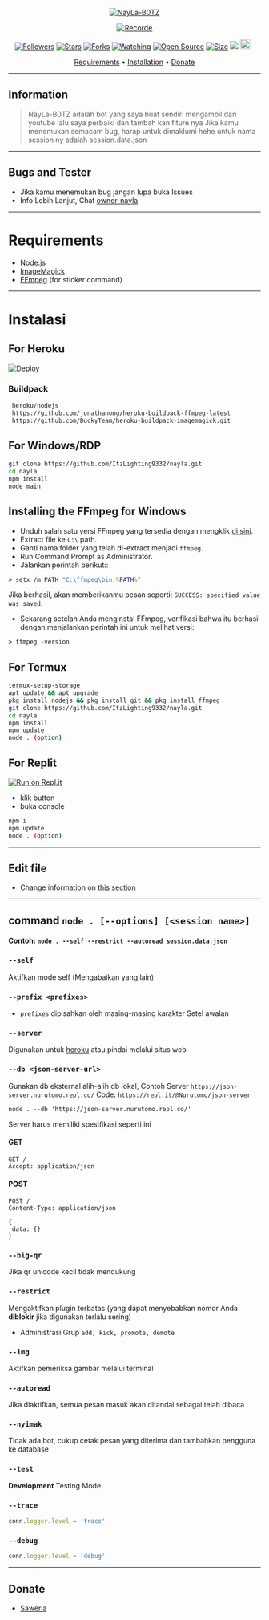 </p>
<p align="center">
<a href="#"><img title="NayLa-B0TZ" src="https://img.shields.io/badge/NayLa-B0TZ-green?colorA=%23ff0000&colorB=%23017e40&style=for-the-badge"></a>
</p>
<p align="center">
<a href="https://github.com/ItzLighting9332/nayla"><img title="Recorde" src="https://img.shields.io/badge/Recode-Zevano-red.svg?style=for-the-badge&logo=github"></a>
</p>
<p align="center">
<a href="https://github.com/ItzLighting9332/followers"><img title="Followers" src="https://img.shields.io/github/followers/ItzLighting9332 ?color=red&style=flat-square"></a>
<a href="https://github.com/ItzLighting9332/nayla/stargazers/"><img title="Stars" src="https://img.shields.io/github/stars/ItzLighting9332/nayla?color=blue&style=flat-square"></a>
<a href="https://github.com/ItzLighting9332/nayla/network/members"><img title="Forks" src="https://img.shields.io/github/forks/ItzLighting9332/nayla?color=red&style=flat-square"></a>
<a href="https://github.com/ItzLighting9332/nayla/watchers"><img title="Watching" src="https://img.shields.io/github/watchers/ItzLighting9332/nayla?label=Watchers&color=blue&style=flat-square"></a>
<a href="https://github.com/ItzLighting9332/nayla"><img title="Open Source" src="https://badges.frapsoft.com/os/v2/open-source.svg?v=103"></a>
<a href="https://github.com/ItzLighting9332/nayla/"><img title="Size" src="https://img.shields.io/github/repo-size/ItzLighting9332/nayla?style=flat-square&color=green"></a>
<a href="https://hits.seeyoufarm.com"><img src="https://hits.seeyoufarm.com/api/count/incr/badge.svg?url=https%3A%2F%2Fgithub.com%2FItzLighting9332%2Fnayla&count_bg=%2379C83D&title_bg=%23555555&icon=probot.svg&icon_color=%2300FF6D&title=hits&edge_flat=false"/></a>
<a href="https://github.com/ItzLighting9332/nayla/graphs/commit-activity"><img height="20" src="https://img.shields.io/badge/Maintained%3F-yes-green.svg"></a>&nbsp;&nbsp;
</p>

<p align="center">
  <a href="https://github.com/ItzLighting9332/nayla#requirements">Requirements</a> •
  <a href="https://github.com/ItzLighting9332/nayla#instalasi">Installation</a> •
  <a href="https://github.com/ItzLighting9332/nayla#donate">Donate</a>
</p>
</div>



---


## Information

> NayLa-B0TZ adalah bot yang saya buat sendiri mengambil dari youtube lalu saya perbaiki dan tambah kan fiture nya
> Jika kamu menemukan semacam bug, harap untuk dimaklumi hehe
> untuk nama session ny adalah session.data.json

---------

## Bugs and Tester

* Jika kamu menemukan bug jangan lupa buka Issues
* Info Lebih Lanjut, Chat [owner-nayla](https://wa.me/628818770766)


---------

# Requirements
* [Node.js](https://nodejs.org/en/)
* [ImageMagick](https://imagemagick.org/script/download.php)
* [FFmpeg](https://github.com/BtbN/FFmpeg-Builds/releases/download/autobuild-2020-12-08-13-03/ffmpeg-n4.3.1-26-gca55240b8c-win64-gpl-4.3.zip) (for sticker command)


---------

# Instalasi

## For Heroku
[![Deploy](https://www.herokucdn.com/deploy/button.svg)](https://heroku.com/deploy?template=https://github.com/ItzLighting9332/nayla)

### Buildpack

```bash
 heroku/nodejs
 https://github.com/jonathanong/heroku-buildpack-ffmpeg-latest
 https://github.com/DuckyTeam/heroku-buildpack-imagemagick.git
```


## For Windows/RDP

```bash
git clone https://github.com/ItzLighting9332/nayla.git
cd nayla
npm install
node main
```


## Installing the FFmpeg for Windows

* Unduh salah satu versi FFmpeg yang tersedia dengan mengklik [di sini](https://www.gyan.dev/ffmpeg/builds/).
* Extract file ke `C:\` path.
* Ganti nama folder yang telah di-extract menjadi `ffmpeg`.
* Run Command Prompt as Administrator.
* Jalankan perintah berikut::

```cmd
> setx /m PATH "C:\ffmpeg\bin;%PATH%"
```

Jika berhasil, akan memberikanmu pesan seperti: `SUCCESS: specified value was saved`.
* Sekarang setelah Anda menginstal FFmpeg, verifikasi bahwa itu berhasil dengan menjalankan perintah ini untuk melihat versi:

```cmd
> ffmpeg -version
```


## For Termux

```bash
termux-setup-storage
apt update && apt upgrade
pkg install nodejs && pkg install git && pkg install ffmpeg
git clone https://github.com/ItzLighting9332/nayla.git
cd nayla
npm install
npm update
node . (option)
```


## For Replit
[![Run on Repl.it](https://repl.it/badge/github/ItzLighting9332/nayla)](https://repl.it/github/ItzLighting9332/nayla)

* klik button
* buka console

```bash
npm i
npm update
node . (option)
```
---------

## Edit file

- Change information on [this section](https://github.com/ItzLighting9332/nayla/edit/v2/config.js)


---------

## command `node . [--options] [<session name>]`

#### Contoh: `node . --self --restrict --autoread session.data.json`

### `--self`

Aktifkan mode self (Mengabaikan yang lain)

### `--prefix <prefixes>`

* `prefixes` dipisahkan oleh masing-masing karakter
Setel awalan

### `--server`

Digunakan untuk [heroku](https://heroku.com/) atau pindai melalui situs web

### `--db <json-server-url>`

Gunakan db eksternal alih-alih db lokal, 
Contoh Server `https://json-server.nurutomo.repl.co/`
Code: `https://repl.it/@Nurutomo/json-server`

`node . --db 'https://json-server.nurutomo.repl.co/'`

Server harus memiliki spesifikasi seperti ini

#### GET

```http
GET /
Accept: application/json
```

#### POST

```http
POST /
Content-Type: application/json

{
 data: {}
}
```

### `--big-qr`

Jika qr unicode kecil tidak mendukung

### `--restrict`

Mengaktifkan plugin terbatas (yang dapat menyebabkan nomor Anda **diblokir** jika digunakan terlalu sering)

* Administrasi Grup `add, kick, promote, demote`

### `--img`

Aktifkan pemeriksa gambar melalui terminal

### `--autoread`

Jika diaktifkan, semua pesan masuk akan ditandai sebagai telah dibaca

### `--nyimak`

Tidak ada bot, cukup cetak pesan yang diterima dan tambahkan pengguna ke database

### `--test`

**Development** Testing Mode

### `--trace`

```js
conn.logger.level = 'trace'
```

### `--debug`

```js
conn.logger.level = 'debug'
```

---------

## Donate

- [Saweria](https://saweria.co/Scaff)
